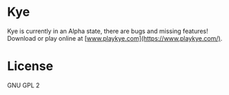 # Kye

Kye is currently in an Alpha state, there are bugs and missing features!
Download or play online at [www.playkye.com](https://www.playkye.com/).

# License
GNU GPL 2
